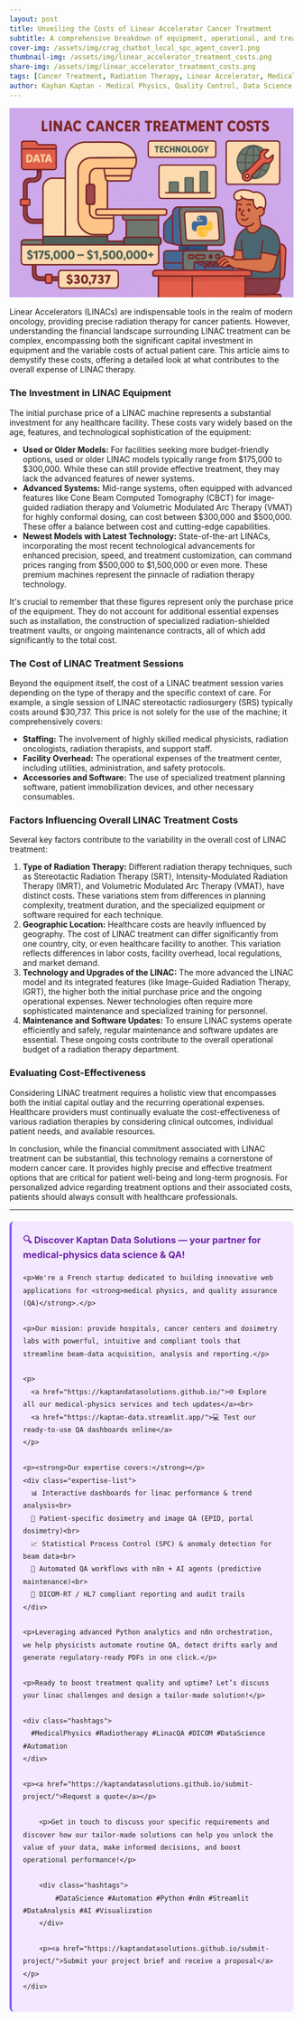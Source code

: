```yaml
---
layout: post
title: Unveiling the Costs of Linear Accelerator Cancer Treatment
subtitle: A comprehensive breakdown of equipment, operational, and treatment expenses for LINAC therapy
cover-img: /assets/img/crag_chatbot_local_spc_agent_cover1.png
thumbnail-img: /assets/img/linear_accelerator_treatment_costs.png
share-img: /assets/img/linear_accelerator_treatment_costs.png
tags: [Cancer Treatment, Radiation Therapy, Linear Accelerator, Medical Costs, Healthcare Technology, Oncology]
author: Kayhan Kaptan - Medical Physics, Quality Control, Data Science and Automation
---
```


[![](/assets/img/linear_accelerator_treatment_costs.png)](https://www.youtube.com/channel/UCWkX7E-ImVbf0O3ocAW51wg)

Linear Accelerators (LINACs) are indispensable tools in the realm of modern oncology, providing precise radiation therapy for cancer patients. However, understanding the financial landscape surrounding LINAC treatment can be complex, encompassing both the significant capital investment in equipment and the variable costs of actual patient care. This article aims to demystify these costs, offering a detailed look at what contributes to the overall expense of LINAC therapy.

### The Investment in LINAC Equipment

The initial purchase price of a LINAC machine represents a substantial investment for any healthcare facility. These costs vary widely based on the age, features, and technological sophistication of the equipment:

*   **Used or Older Models:** For facilities seeking more budget-friendly options, used or older LINAC models typically range from $175,000 to $300,000. While these can still provide effective treatment, they may lack the advanced features of newer systems.
*   **Advanced Systems:** Mid-range systems, often equipped with advanced features like Cone Beam Computed Tomography (CBCT) for image-guided radiation therapy and Volumetric Modulated Arc Therapy (VMAT) for highly conformal dosing, can cost between $300,000 and $500,000. These offer a balance between cost and cutting-edge capabilities.
*   **Newest Models with Latest Technology:** State-of-the-art LINACs, incorporating the most recent technological advancements for enhanced precision, speed, and treatment customization, can command prices ranging from $500,000 to $1,500,000 or even more. These premium machines represent the pinnacle of radiation therapy technology.

It's crucial to remember that these figures represent only the purchase price of the equipment. They do not account for additional essential expenses such as installation, the construction of specialized radiation-shielded treatment vaults, or ongoing maintenance contracts, all of which add significantly to the total cost.

### The Cost of LINAC Treatment Sessions

Beyond the equipment itself, the cost of a LINAC treatment session varies depending on the type of therapy and the specific context of care. For example, a single session of LINAC stereotactic radiosurgery (SRS) typically costs around $30,737. This price is not solely for the use of the machine; it comprehensively covers:

*   **Staffing:** The involvement of highly skilled medical physicists, radiation oncologists, radiation therapists, and support staff.
*   **Facility Overhead:** The operational expenses of the treatment center, including utilities, administration, and safety protocols.
*   **Accessories and Software:** The use of specialized treatment planning software, patient immobilization devices, and other necessary consumables.

### Factors Influencing Overall LINAC Treatment Costs

Several key factors contribute to the variability in the overall cost of LINAC treatment:

1.  **Type of Radiation Therapy:** Different radiation therapy techniques, such as Stereotactic Radiation Therapy (SRT), Intensity-Modulated Radiation Therapy (IMRT), and Volumetric Modulated Arc Therapy (VMAT), have distinct costs. These variations stem from differences in planning complexity, treatment duration, and the specialized equipment or software required for each technique.
2.  **Geographic Location:** Healthcare costs are heavily influenced by geography. The cost of LINAC treatment can differ significantly from one country, city, or even healthcare facility to another. This variation reflects differences in labor costs, facility overhead, local regulations, and market demand.
3.  **Technology and Upgrades of the LINAC:** The more advanced the LINAC model and its integrated features (like Image-Guided Radiation Therapy, IGRT), the higher both the initial purchase price and the ongoing operational expenses. Newer technologies often require more sophisticated maintenance and specialized training for personnel.
4.  **Maintenance and Software Updates:** To ensure LINAC systems operate efficiently and safely, regular maintenance and software updates are essential. These ongoing costs contribute to the overall operational budget of a radiation therapy department.

### Evaluating Cost-Effectiveness

Considering LINAC treatment requires a holistic view that encompasses both the initial capital outlay and the recurring operational expenses. Healthcare providers must continually evaluate the cost-effectiveness of various radiation therapies by considering clinical outcomes, individual patient needs, and available resources.

In conclusion, while the financial commitment associated with LINAC treatment can be substantial, this technology remains a cornerstone of modern cancer care. It provides highly precise and effective treatment options that are critical for patient well-being and long-term prognosis. For personalized advice regarding treatment options and their associated costs, patients should always consult with healthcare professionals.

---

<html lang="en">
<head>
    <meta charset="UTF-8">
    <meta name="viewport" content="width=device-width, initial-scale=1.0">
    <title>Kaptan Data Solutions</title>
    <style>
        .citation {
            background-color: #f3e8ff;
            border-left: 4px solid #8b5cf6;
            padding: 20px;
            margin: 20px 0;
            border-radius: 8px;
            font-family: -apple-system, BlinkMacSystemFont, 'Segoe UI', Roboto, sans-serif;
            line-height: 1.6;
        }
        .citation h3 {
            color: #6b21a8;
            margin-top: 0;
        }
        .citation a {
            color: #7c3aed;
            text-decoration: none;
        }
        .citation a:hover {
            text-decoration: underline;
        }
        .expertise-list {
            margin: 15px 0;
        }
        .hashtags {
            font-weight: bold;
            color: #7c3aed;
            margin-top: 15px;
        }
    </style>
</head>
<body>
    <div class="citation">
        <h3>🔍 Discover Kaptan Data Solutions — your partner for medical-physics data science & QA!</h3>

    <p>We're a French startup dedicated to building innovative web applications for <strong>medical physics, and quality assurance (QA)</strong>.</p>

    <p>Our mission: provide hospitals, cancer centers and dosimetry labs with powerful, intuitive and compliant tools that streamline beam-data acquisition, analysis and reporting.</p>

    <p>
      <a href="https://kaptandatasolutions.github.io/">🌐 Explore all our medical-physics services and tech updates</a><br>
      <a href="https://kaptan-data.streamlit.app/">💻 Test our ready-to-use QA dashboards online</a>
    </p>

    <p><strong>Our expertise covers:</strong></p>
    <div class="expertise-list">
      📊 Interactive dashboards for linac performance & trend analysis<br>
      🔬 Patient-specific dosimetry and image QA (EPID, portal dosimetry)<br>
      📈 Statistical Process Control (SPC) & anomaly detection for beam data<br>
      🤖 Automated QA workflows with n8n + AI agents (predictive maintenance)<br>
      📑 DICOM-RT / HL7 compliant reporting and audit trails
    </div>

    <p>Leveraging advanced Python analytics and n8n orchestration, we help physicists automate routine QA, detect drifts early and generate regulatory-ready PDFs in one click.</p>

    <p>Ready to boost treatment quality and uptime? Let’s discuss your linac challenges and design a tailor-made solution!</p>

    <div class="hashtags">
      #MedicalPhysics #Radiotherapy #LinacQA #DICOM #DataScience #Automation
    </div>

    <p><a href="https://kaptandatasolutions.github.io/submit-project/">Request a quote</a></p>
        
        <p>Get in touch to discuss your specific requirements and discover how our tailor-made solutions can help you unlock the value of your data, make informed decisions, and boost operational performance!</p>
        
        <div class="hashtags">
            #DataScience #Automation #Python #n8n #Streamlit #DataAnalysis #AI #Visualization
        </div>
        
        <p><a href="https://kaptandatasolutions.github.io/submit-project/">Submit your project brief and receive a proposal</a></p>
    </div>
</body>
</html>